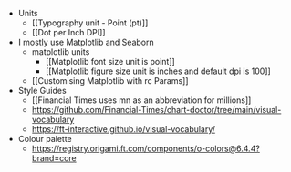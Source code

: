 - Units
  - [[Typography unit - Point (pt)]]
  - [[Dot per Inch DPI]]
- I mostly use Matplotlib and Seaborn
  - matplotlib units
    - [[Matplotlib font size unit is point]]
    - [[Matplotlib figure size unit is inches and default dpi is 100]]
  - [[Customising Matplotlib with rc Params]]
- Style Guides
  - [[Financial Times uses mn as an abbreviation for millions]]
  - https://github.com/Financial-Times/chart-doctor/tree/main/visual-vocabulary
  - https://ft-interactive.github.io/visual-vocabulary/
- Colour palette
  - https://registry.origami.ft.com/components/o-colors@6.4.4?brand=core
